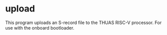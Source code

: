 
# upload

This program uploads an S-record file to the THUAS RISC-V processor.
For use with the onboard bootloader.

